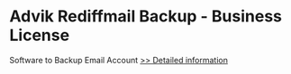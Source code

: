 # Advik Rediffmail Backup - Business License
Software to Backup Email Account
[>> Detailed information](https://secure.shareit.com/shareit/product.html?productid=300809302&affiliateid=200057808)